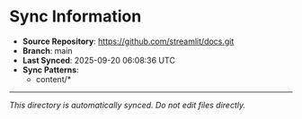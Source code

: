 # Sync Information

- **Source Repository**: https://github.com/streamlit/docs.git
- **Branch**: main
- **Last Synced**: 2025-09-20 06:08:36 UTC
- **Sync Patterns**:
  - content/*

---
*This directory is automatically synced. Do not edit files directly.*
